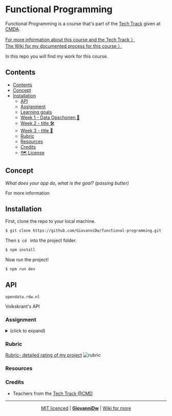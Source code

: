 # Functional Programming

Functional Programming is a course that's part of the [Tech Track](https://github.com/cmda-tt) given at [CMDA](https://github.com/cmda).

[For more information about this course and the Tech Track 〉](https://github.com/cmda-tt/course-20-21)  
[The Wiki for my documented process for this course 〉](https://github.com/GiovanniDw/functional-programming/wiki)


In this repo you will find my work for this course.

## Contents
  
  - [Contents](#contents)
  - [Concept](#concept)
  - [Installation](#installation)
    - [API](#api)
    - [Assignment](#assignment)
    - [Learning goals](#learning-goals)
    - [Week 1 - Data Opschonen 🐒](#week-1---data-opschonen-)
    - [Week 2 - title 🛠](#week-2---title-)
    - [Week 3 - title 🎁](#week-3---title-)
    - [Rubric](#rubric)
    - [Resources](#resources)
    - [Credits](#credits)
    - [🗺️ License](#️-license)

## Concept

_What does your app do, what is the goal? (passing butter)_

For more information

## Installation

First, clone the repo to your local machine.

```zsh
$ git clone https://github.com/GiovanniDw/functional-programming.git
```

Then `$ cd ` into the project folder.

```zsh
$ npm install
```

Now run the project!

```zsh
$ npm run dev
```

## API

`opendata.rdw.nl`

Volkskrant's API

### Assignment

<details>
  <summary></strong> (click to expand)</summary>
In this course..

### Learning goals

-   _You can ..._
-   _You can ..._
-   _You can ..._

### Week 1 - Data Opschonen 🐒

Goal: `map()` & `filter()` & functional chains toepassen
--> hoe heb ik dit gedaan? --> verwijzing naar wiki, of inklappen?

### Week 2 - title 🛠

Goal: xxx

### Week 3 - title 🎁

Goal: xxx

</details>

### Rubric

[Rubric- detailed rating of my project](https://github.com/deannabosschert/functional-programming-2021/wiki/Rubric)
![rubric](https://github.com/deannabosschert/functional-programming-2021/blob/master/src/img/rubric.png)



### Resources

### Credits

- Teachers from the [Tech Track @CMD](https://github.com/cmda-tt/)

---

<p align="center"><a align="left" href="https://github.com/GiovanniDw/functional-programming/blob/main/LICENSE">MIT licenced</a> | <a align="center" href="https://github.com/GiovanniDw/functional-programming/wiki"><b>GiovanniDw</b></a> | <a align="right" href="https://github.com/GiovanniDw/functional-programming/wiki">Wiki for more</a>
</p>
